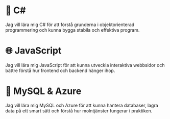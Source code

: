 # 🧠 C#
Jag vill lära mig C# för att förstå grunderna i objektorienterad programmering och kunna bygga stabila och effektiva program.  

# 🌐 JavaScript
Jag vill lära mig JavaScript för att kunna utveckla interaktiva webbsidor och bättre förstå hur frontend och backend hänger ihop.  

# 📜 MySQL & Azure
Jag vill lära mig MySQL och Azure för att kunna hantera databaser, lagra data på ett smart sätt och förstå hur molntjänster fungerar i praktiken.  

